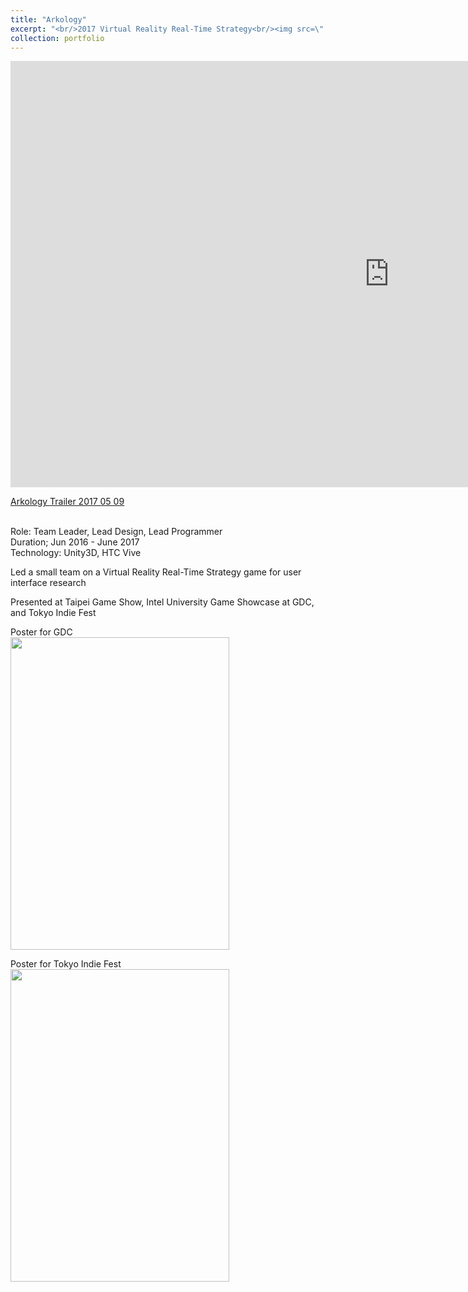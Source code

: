 ```yaml
---
title: "Arkology"
excerpt: "<br/>2017 Virtual Reality Real-Time Strategy<br/><img src=\"../images/portfolio/Arkposter_Tokyo_compressed.jpg\" width=\"350\" height=\"500\">"
collection: portfolio
---
```


<iframe width="1212" height="682" src="https://www.youtube.com/embed/KoWxXwPk2WE" title="Arkology Trailer 2017 05 09" frameborder="0" allow="accelerometer; autoplay; clipboard-write; encrypted-media; gyroscope; picture-in-picture; web-share" referrerpolicy="strict-origin-when-cross-origin" allowfullscreen></iframe>

[Arkology Trailer 2017 05 09](https://youtu.be/KoWxXwPk2WE)

<br>Role: Team Leader, Lead Design, Lead Programmer
<br>Duration; Jun 2016 - June 2017
<br>Technology: Unity3D, HTC Vive


Led a small team on a Virtual Reality Real-Time Strategy game for user interface research

Presented at Taipei Game Show, Intel University Game Showcase at GDC, and Tokyo Indie Fest


<p>Poster for GDC
<br><img src='../../images/portfolio/Arkposter_West_compressed.jpg' width="350" height="500">

<p>Poster for Tokyo Indie Fest
<br><img src='../../images/portfolio/Arkposter_Tokyo_compressed.jpg' width="350" height="500">
